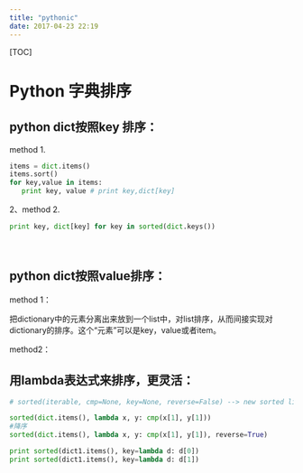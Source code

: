 ```yaml
---
title: "pythonic"
date: 2017-04-23 22:19
---
```


[TOC]




# Python 字典排序
## python dict按照key 排序：
method 1.

```python
items = dict.items()
items.sort()
for key,value in items:
   print key, value # print key,dict[key]
```
2、method 2.

```python
print key, dict[key] for key in sorted(dict.keys())
```
　

## python dict按照value排序：
method 1：

把dictionary中的元素分离出来放到一个list中，对list排序，从而间接实现对dictionary的排序。这个“元素”可以是key，value或者item。

method2：

## 用lambda表达式来排序，更灵活：
```python
# sorted(iterable, cmp=None, key=None, reverse=False) --> new sorted list

sorted(dict.items(), lambda x, y: cmp(x[1], y[1]))
#降序
sorted(dict.items(), lambda x, y: cmp(x[1], y[1]), reverse=True)

print sorted(dict1.items(), key=lambda d: d[0])
print sorted(dict1.items(), key=lambda d: d[1])
```

